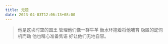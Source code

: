 ```yaml
---
title: 无题
date: 2023-04-03T12:06:13+08:00
---
```

>他是这块时空的国王
管理他们像一群牛羊
衡水环抱着将他哺育
隐匿的蛇伺机而动
他也精心准备隽语
好让他们无地自容。